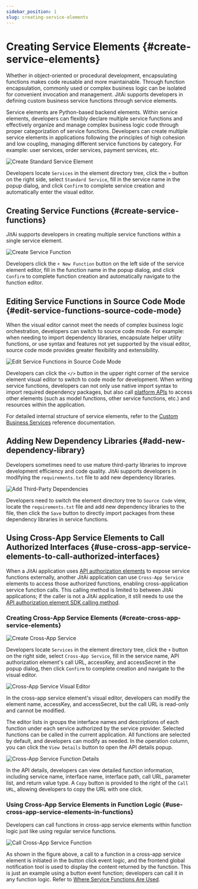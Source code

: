```yaml
---
sidebar_position: 1
slug: creating-service-elements
---
```


# Creating Service Elements {#create-service-elements}
Whether in object-oriented or procedural development, encapsulating functions makes code reusable and more maintainable. Through function encapsulation, commonly used or complex business logic can be isolated for convenient invocation and management. JitAi supports developers in defining custom business service functions through service elements.

Service elements are Python-based backend elements. Within service elements, developers can flexibly declare multiple service functions and effectively organize and manage complex business logic code through proper categorization of service functions. Developers can create multiple service elements in applications following the principles of high cohesion and low coupling, managing different service functions by category. For example: user services, order services, payment services, etc.

![Create Standard Service Element](./img/create-standard-service-element.gif)

Developers locate `Services` in the element directory tree, click the `+` button on the right side, select `Standard Service`, fill in the service name in the popup dialog, and click `Confirm` to complete service creation and automatically enter the visual editor.

## Creating Service Functions {#create-service-functions}
JitAi supports developers in creating multiple service functions within a single service element.

![Create Service Function](./img/create-service-function.gif)

Developers click the `+ New Function` button on the left side of the service element editor, fill in the function name in the popup dialog, and click `Confirm` to complete function creation and automatically navigate to the function editor.

## Editing Service Functions in Source Code Mode {#edit-service-functions-source-code-mode}
When the visual editor cannot meet the needs of complex business logic orchestration, developers can switch to source code mode. For example: when needing to import dependency libraries, encapsulate helper utility functions, or use syntax and features not yet supported by the visual editor, source code mode provides greater flexibility and extensibility.

![Edit Service Functions in Source Code Mode](./img/source-code-mode-edit-service-function.png)

Developers can click the `</>` button in the upper right corner of the service element visual editor to switch to code mode for development. When writing service functions, developers can not only use native import syntax to import required dependency packages, but also call [platform APIs](../../reference/runtime-platform/backend) to access other elements (such as model functions, other service functions, etc.) and resources within the application.

For detailed internal structure of service elements, refer to the [Custom Business Services](../../reference/framework/JitService/custom-business-service) reference documentation.

## Adding New Dependency Libraries {#add-new-dependency-library}
Developers sometimes need to use mature third-party libraries to improve development efficiency and code quality. JitAi supports developers in modifying the `requirements.txt` file to add new dependency libraries.

![Add Third-Party Dependencies](./img/add-third-party-dependencies.gif)

Developers need to switch the element directory tree to `Source Code` view, locate the `requirements.txt` file and add new dependency libraries to the file, then click the `Save` button to directly import packages from these dependency libraries in service functions.

## Using Cross-App Service Elements to Call Authorized Interfaces {#use-cross-app-service-elements-to-call-authorized-interfaces} 
When a JitAi application uses [API authorization elements](../api-exposure/api-authorization) to expose service functions externally, another JitAi application can use `Cross-App Service` elements to access those authorized functions, enabling cross-application service function calls. This calling method is limited to between JitAi applications; if the caller is not a JitAi application, it still needs to use the [API authorization element SDK calling method](../api-exposure/using-sdk-to-call-authorized-element-apis.md).

### Creating Cross-App Service Elements {#create-cross-app-service-elements}
![Create Cross-App Service](./img/create-cross-app-service.gif)

Developers locate `Services` in the element directory tree, click the `+` button on the right side, select `Cross-App Service`, fill in the service name, API authorization element's call URL, accessKey, and accessSecret in the popup dialog, then click `Confirm` to complete creation and navigate to the visual editor.

![Cross-App Service Visual Editor](./img/cross-app-service-visual-editor.png)

In the cross-app service element's visual editor, developers can modify the element name, accessKey, and accessSecret, but the call URL is read-only and cannot be modified.

The editor lists in groups the interface names and descriptions of each function under each service authorized by the service provider. Selected functions can be called in the current application. All functions are selected by default, and developers can modify as needed. In the operation column, you can click the `View Details` button to open the API details popup.

![Cross-App Service Function Details](./img/cross-app-service-function-details.png)

In the API details, developers can view detailed function information, including service name, interface name, interface path, call URL, parameter list, and return value type. A `Copy` button is provided to the right of the `Call URL`, allowing developers to copy the URL with one click.

### Using Cross-App Service Elements in Function Logic {#use-cross-app-service-elements-in-functions}
Developers can call functions in cross-app service elements within function logic just like using regular service functions.

![Call Cross-App Service Function](./img/call-cross-app-service-function.gif)

As shown in the figure above, a call to a function in a cross-app service element is initiated in the button click event logic, and the frontend global notification tool is used to display the content returned by the function. This is just an example using a button event function; developers can call it in any function logic. Refer to [Where Service Functions Are Used](./service-elements-usage-scenarios#where-service-functions-are-used).

